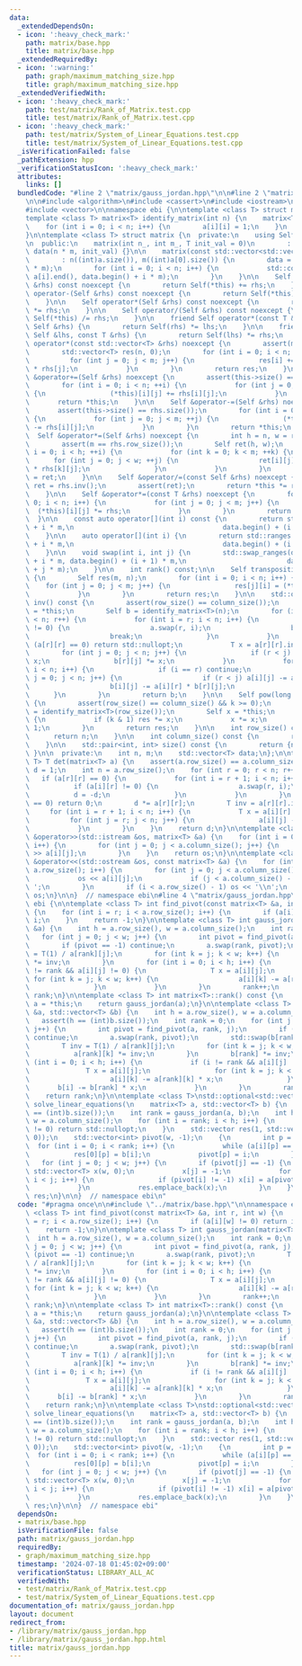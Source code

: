 ```yaml
---
data:
  _extendedDependsOn:
  - icon: ':heavy_check_mark:'
    path: matrix/base.hpp
    title: matrix/base.hpp
  _extendedRequiredBy:
  - icon: ':warning:'
    path: graph/maximum_matching_size.hpp
    title: graph/maximum_matching_size.hpp
  _extendedVerifiedWith:
  - icon: ':heavy_check_mark:'
    path: test/matrix/Rank_of_Matrix.test.cpp
    title: test/matrix/Rank_of_Matrix.test.cpp
  - icon: ':heavy_check_mark:'
    path: test/matrix/System_of_Linear_Equations.test.cpp
    title: test/matrix/System_of_Linear_Equations.test.cpp
  _isVerificationFailed: false
  _pathExtension: hpp
  _verificationStatusIcon: ':heavy_check_mark:'
  attributes:
    links: []
  bundledCode: "#line 2 \"matrix/gauss_jordan.hpp\"\n\n#line 2 \"matrix/base.hpp\"\
    \n\n#include <algorithm>\n#include <cassert>\n#include <iostream>\n#include <ranges>\n\
    #include <vector>\n\nnamespace ebi {\n\ntemplate <class T> struct matrix;\n\n\
    template <class T> matrix<T> identify_matrix(int n) {\n    matrix<T> a(n, n);\n\
    \    for (int i = 0; i < n; i++) {\n        a[i][i] = 1;\n    }\n    return a;\n\
    }\n\ntemplate <class T> struct matrix {\n  private:\n    using Self = matrix<T>;\n\
    \n  public:\n    matrix(int n_, int m_, T init_val = 0)\n        : n(n_), m(m_),\
    \ data(n * m, init_val) {}\n\n    matrix(const std::vector<std::vector<T>> &a)\n\
    \        : n((int)a.size()), m((int)a[0].size()) {\n        data = std::vector(n\
    \ * m);\n        for (int i = 0; i < n; i++) {\n            std::copy(a[i].begin(),\
    \ a[i].end(), data.begin() + i * m);\n        }\n    }\n\n    Self operator+(Self\
    \ &rhs) const noexcept {\n        return Self(*this) += rhs;\n    }\n\n    Self\
    \ operator-(Self &rhs) const noexcept {\n        return Self(*this) -= rhs;\n\
    \    }\n\n    Self operator*(Self &rhs) const noexcept {\n        return Self(*this)\
    \ *= rhs;\n    }\n\n    Self operator/(Self &rhs) const noexcept {\n        return\
    \ Self(*this) /= rhs;\n    }\n\n    friend Self operator*(const T &lhs, const\
    \ Self &rhs) {\n        return Self(rhs) *= lhs;\n    }\n\n    friend Self operator*(const\
    \ Self &lhs, const T &rhs) {\n        return Self(lhs) *= rhs;\n    }\n\n    std::vector<T>\
    \ operator*(const std::vector<T> &rhs) noexcept {\n        assert(m == (int)rhs.size());\n\
    \        std::vector<T> res(n, 0);\n        for (int i = 0; i < n; i++) {\n  \
    \          for (int j = 0; j < m; j++) {\n                res[i] += (*this)[i][j]\
    \ * rhs[j];\n            }\n        }\n        return res;\n    }\n\n    Self\
    \ &operator+=(Self &rhs) noexcept {\n        assert(this->size() == rhs.size());\n\
    \        for (int i = 0; i < n; ++i) {\n            for (int j = 0; j < m; ++j)\
    \ {\n                (*this)[i][j] += rhs[i][j];\n            }\n        }\n \
    \       return *this;\n    }\n\n    Self &operator-=(Self &rhs) noexcept {\n \
    \       assert(this->size() == rhs.size());\n        for (int i = 0; i < n; ++i)\
    \ {\n            for (int j = 0; j < m; ++j) {\n                (*this)[i][j]\
    \ -= rhs[i][j];\n            }\n        }\n        return *this;\n    }\n\n  \
    \  Self &operator*=(Self &rhs) noexcept {\n        int h = n, w = rhs.column_size();\n\
    \        assert(m == rhs.row_size());\n        Self ret(h, w);\n        for (int\
    \ i = 0; i < h; ++i) {\n            for (int k = 0; k < m; ++k) {\n          \
    \      for (int j = 0; j < w; ++j) {\n                    ret[i][j] += (*this)[i][k]\
    \ * rhs[k][j];\n                }\n            }\n        }\n        return *this\
    \ = ret;\n    }\n\n    Self &operator/=(const Self &rhs) noexcept {\n        auto\
    \ ret = rhs.inv();\n        assert(ret);\n        return *this *= ret.value();\n\
    \    }\n\n    Self &operator*=(const T &rhs) noexcept {\n        for (int i =\
    \ 0; i < n; i++) {\n            for (int j = 0; j < m; j++) {\n              \
    \  (*this)[i][j] *= rhs;\n            }\n        }\n        return *this;\n  \
    \  }\n\n    const auto operator[](int i) const {\n        return std::ranges::subrange(data.begin()\
    \ + i * m,\n                                     data.begin() + (i + 1) * m);\n\
    \    }\n\n    auto operator[](int i) {\n        return std::ranges::subrange(data.begin()\
    \ + i * m,\n                                     data.begin() + (i + 1) * m);\n\
    \    }\n\n    void swap(int i, int j) {\n        std::swap_ranges(data.begin()\
    \ + i * m, data.begin() + (i + 1) * m,\n                         data.begin()\
    \ + j * m);\n    }\n\n    int rank() const;\n\n    Self transposition() const\
    \ {\n        Self res(m, n);\n        for (int i = 0; i < n; i++) {\n        \
    \    for (int j = 0; j < m; j++) {\n                res[j][i] = (*this)[i][j];\n\
    \            }\n        }\n        return res;\n    }\n\n    std::optional<Self>\
    \ inv() const {\n        assert(row_size() == column_size());\n        Self a\
    \ = *this;\n        Self b = identify_matrix<T>(n);\n        for (int r = 0; r\
    \ < n; r++) {\n            for (int i = r; i < n; i++) {\n                if (a[i][r]\
    \ != 0) {\n                    a.swap(r, i);\n                    b.swap(r, i);\n\
    \                    break;\n                }\n            }\n            if\
    \ (a[r][r] == 0) return std::nullopt;\n            T x = a[r][r].inv();\n    \
    \        for (int j = 0; j < n; j++) {\n                if (r < j) a[r][j] *=\
    \ x;\n                b[r][j] *= x;\n            }\n            for (int i = 0;\
    \ i < n; i++) {\n                if (i == r) continue;\n                for (int\
    \ j = 0; j < n; j++) {\n                    if (r < j) a[i][j] -= a[i][r] * a[r][j];\n\
    \                    b[i][j] -= a[i][r] * b[r][j];\n                }\n      \
    \      }\n        }\n        return b;\n    }\n\n    Self pow(long long k) const\
    \ {\n        assert(row_size() == column_size() && k >= 0);\n        Self res\
    \ = identify_matrix<T>(row_size());\n        Self x = *this;\n        while (k)\
    \ {\n            if (k & 1) res *= x;\n            x *= x;\n            k >>=\
    \ 1;\n        }\n        return res;\n    }\n\n    int row_size() const {\n  \
    \      return n;\n    }\n\n    int column_size() const {\n        return m;\n\
    \    }\n\n    std::pair<int, int> size() const {\n        return {n, m};\n   \
    \ }\n\n  private:\n    int n, m;\n    std::vector<T> data;\n};\n\ntemplate <class\
    \ T> T det(matrix<T> a) {\n    assert(a.row_size() == a.column_size());\n    T\
    \ d = 1;\n    int n = a.row_size();\n    for (int r = 0; r < n; r++) {\n     \
    \   if (a[r][r] == 0) {\n            for (int i = r + 1; i < n; i++) {\n     \
    \           if (a[i][r] != 0) {\n                    a.swap(r, i);\n         \
    \           d = -d;\n                }\n            }\n        }\n        if (a[r][r]\
    \ == 0) return 0;\n        d *= a[r][r];\n        T inv = a[r][r].inv();\n   \
    \     for (int i = r + 1; i < n; i++) {\n            T x = a[i][r] * inv;\n  \
    \          for (int j = r; j < n; j++) {\n                a[i][j] -= x * a[r][j];\n\
    \            }\n        }\n    }\n    return d;\n}\n\ntemplate <class T> std::istream\
    \ &operator>>(std::istream &os, matrix<T> &a) {\n    for (int i = 0; i < a.row_size();\
    \ i++) {\n        for (int j = 0; j < a.column_size(); j++) {\n            os\
    \ >> a[i][j];\n        }\n    }\n    return os;\n}\n\ntemplate <class T>\nstd::ostream\
    \ &operator<<(std::ostream &os, const matrix<T> &a) {\n    for (int i = 0; i <\
    \ a.row_size(); i++) {\n        for (int j = 0; j < a.column_size(); j++) {\n\
    \            os << a[i][j];\n            if (j < a.column_size() - 1) os << '\
    \ ';\n        }\n        if (i < a.row_size() - 1) os << '\\n';\n    }\n    return\
    \ os;\n}\n\n}  // namespace ebi\n#line 4 \"matrix/gauss_jordan.hpp\"\n\nnamespace\
    \ ebi {\n\ntemplate <class T> int find_pivot(const matrix<T> &a, int r, int w)\
    \ {\n    for (int i = r; i < a.row_size(); i++) {\n        if (a[i][w] != 0) return\
    \ i;\n    }\n    return -1;\n}\n\ntemplate <class T> int gauss_jordan(matrix<T>\
    \ &a) {\n    int h = a.row_size(), w = a.column_size();\n    int rank = 0;\n \
    \   for (int j = 0; j < w; j++) {\n        int pivot = find_pivot(a, rank, j);\n\
    \        if (pivot == -1) continue;\n        a.swap(rank, pivot);\n        T inv\
    \ = T(1) / a[rank][j];\n        for (int k = j; k < w; k++) {\n            a[rank][k]\
    \ *= inv;\n        }\n        for (int i = 0; i < h; i++) {\n            if (i\
    \ != rank && a[i][j] != 0) {\n                T x = a[i][j];\n               \
    \ for (int k = j; k < w; k++) {\n                    a[i][k] -= a[rank][k] * x;\n\
    \                }\n            }\n        }\n        rank++;\n    }\n    return\
    \ rank;\n}\n\ntemplate <class T> int matrix<T>::rank() const {\n    matrix<T>\
    \ a = *this;\n    return gauss_jordan(a);\n}\n\ntemplate <class T> int gauss_jordan(matrix<T>\
    \ &a, std::vector<T> &b) {\n    int h = a.row_size(), w = a.column_size();\n \
    \   assert(h == (int)b.size());\n    int rank = 0;\n    for (int j = 0; j < w;\
    \ j++) {\n        int pivot = find_pivot(a, rank, j);\n        if (pivot == -1)\
    \ continue;\n        a.swap(rank, pivot);\n        std::swap(b[rank], b[pivot]);\n\
    \        T inv = T(1) / a[rank][j];\n        for (int k = j; k < w; k++) {\n \
    \           a[rank][k] *= inv;\n        }\n        b[rank] *= inv;\n        for\
    \ (int i = 0; i < h; i++) {\n            if (i != rank && a[i][j] != 0) {\n  \
    \              T x = a[i][j];\n                for (int k = j; k < w; k++) {\n\
    \                    a[i][k] -= a[rank][k] * x;\n                }\n         \
    \       b[i] -= b[rank] * x;\n            }\n        }\n        rank++;\n    }\n\
    \    return rank;\n}\n\ntemplate <class T>\nstd::optional<std::vector<std::vector<T>>>\
    \ solve_linear_equations(\n    matrix<T> a, std::vector<T> b) {\n    assert(a.row_size()\
    \ == (int)b.size());\n    int rank = gauss_jordan(a, b);\n    int h = a.row_size(),\
    \ w = a.column_size();\n    for (int i = rank; i < h; i++) {\n        if (b[i]\
    \ != 0) return std::nullopt;\n    }\n    std::vector res(1, std::vector<T>(w,\
    \ 0));\n    std::vector<int> pivot(w, -1);\n    {\n        int p = 0;\n      \
    \  for (int i = 0; i < rank; i++) {\n            while (a[i][p] == 0) p++;\n \
    \           res[0][p] = b[i];\n            pivot[p] = i;\n        }\n    }\n \
    \   for (int j = 0; j < w; j++) {\n        if (pivot[j] == -1) {\n           \
    \ std::vector<T> x(w, 0);\n            x[j] = -1;\n            for (int i = 0;\
    \ i < j; i++) {\n                if (pivot[i] != -1) x[i] = a[pivot[i]][j];\n\
    \            }\n            res.emplace_back(x);\n        }\n    }\n    return\
    \ res;\n}\n\n}  // namespace ebi\n"
  code: "#pragma once\n\n#include \"../matrix/base.hpp\"\n\nnamespace ebi {\n\ntemplate\
    \ <class T> int find_pivot(const matrix<T> &a, int r, int w) {\n    for (int i\
    \ = r; i < a.row_size(); i++) {\n        if (a[i][w] != 0) return i;\n    }\n\
    \    return -1;\n}\n\ntemplate <class T> int gauss_jordan(matrix<T> &a) {\n  \
    \  int h = a.row_size(), w = a.column_size();\n    int rank = 0;\n    for (int\
    \ j = 0; j < w; j++) {\n        int pivot = find_pivot(a, rank, j);\n        if\
    \ (pivot == -1) continue;\n        a.swap(rank, pivot);\n        T inv = T(1)\
    \ / a[rank][j];\n        for (int k = j; k < w; k++) {\n            a[rank][k]\
    \ *= inv;\n        }\n        for (int i = 0; i < h; i++) {\n            if (i\
    \ != rank && a[i][j] != 0) {\n                T x = a[i][j];\n               \
    \ for (int k = j; k < w; k++) {\n                    a[i][k] -= a[rank][k] * x;\n\
    \                }\n            }\n        }\n        rank++;\n    }\n    return\
    \ rank;\n}\n\ntemplate <class T> int matrix<T>::rank() const {\n    matrix<T>\
    \ a = *this;\n    return gauss_jordan(a);\n}\n\ntemplate <class T> int gauss_jordan(matrix<T>\
    \ &a, std::vector<T> &b) {\n    int h = a.row_size(), w = a.column_size();\n \
    \   assert(h == (int)b.size());\n    int rank = 0;\n    for (int j = 0; j < w;\
    \ j++) {\n        int pivot = find_pivot(a, rank, j);\n        if (pivot == -1)\
    \ continue;\n        a.swap(rank, pivot);\n        std::swap(b[rank], b[pivot]);\n\
    \        T inv = T(1) / a[rank][j];\n        for (int k = j; k < w; k++) {\n \
    \           a[rank][k] *= inv;\n        }\n        b[rank] *= inv;\n        for\
    \ (int i = 0; i < h; i++) {\n            if (i != rank && a[i][j] != 0) {\n  \
    \              T x = a[i][j];\n                for (int k = j; k < w; k++) {\n\
    \                    a[i][k] -= a[rank][k] * x;\n                }\n         \
    \       b[i] -= b[rank] * x;\n            }\n        }\n        rank++;\n    }\n\
    \    return rank;\n}\n\ntemplate <class T>\nstd::optional<std::vector<std::vector<T>>>\
    \ solve_linear_equations(\n    matrix<T> a, std::vector<T> b) {\n    assert(a.row_size()\
    \ == (int)b.size());\n    int rank = gauss_jordan(a, b);\n    int h = a.row_size(),\
    \ w = a.column_size();\n    for (int i = rank; i < h; i++) {\n        if (b[i]\
    \ != 0) return std::nullopt;\n    }\n    std::vector res(1, std::vector<T>(w,\
    \ 0));\n    std::vector<int> pivot(w, -1);\n    {\n        int p = 0;\n      \
    \  for (int i = 0; i < rank; i++) {\n            while (a[i][p] == 0) p++;\n \
    \           res[0][p] = b[i];\n            pivot[p] = i;\n        }\n    }\n \
    \   for (int j = 0; j < w; j++) {\n        if (pivot[j] == -1) {\n           \
    \ std::vector<T> x(w, 0);\n            x[j] = -1;\n            for (int i = 0;\
    \ i < j; i++) {\n                if (pivot[i] != -1) x[i] = a[pivot[i]][j];\n\
    \            }\n            res.emplace_back(x);\n        }\n    }\n    return\
    \ res;\n}\n\n}  // namespace ebi"
  dependsOn:
  - matrix/base.hpp
  isVerificationFile: false
  path: matrix/gauss_jordan.hpp
  requiredBy:
  - graph/maximum_matching_size.hpp
  timestamp: '2024-07-18 01:45:02+09:00'
  verificationStatus: LIBRARY_ALL_AC
  verifiedWith:
  - test/matrix/Rank_of_Matrix.test.cpp
  - test/matrix/System_of_Linear_Equations.test.cpp
documentation_of: matrix/gauss_jordan.hpp
layout: document
redirect_from:
- /library/matrix/gauss_jordan.hpp
- /library/matrix/gauss_jordan.hpp.html
title: matrix/gauss_jordan.hpp
---
```

